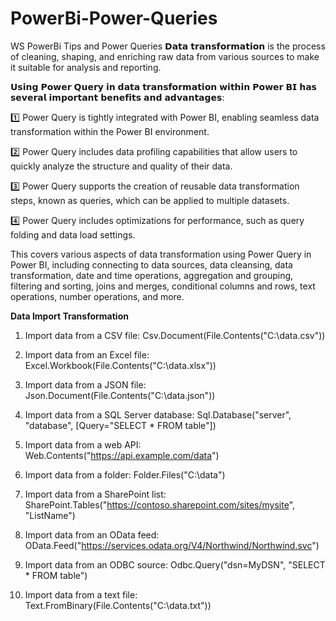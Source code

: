 # PowerBi-Power-Queries
WS PowerBi Tips and Power Queries 
𝗗𝗮𝘁𝗮 𝘁𝗿𝗮𝗻𝘀𝗳𝗼𝗿𝗺𝗮𝘁𝗶𝗼𝗻 is the process of cleaning, shaping, and enriching raw data from various sources to make it suitable for analysis and reporting.

𝗨𝘀𝗶𝗻𝗴 𝗣𝗼𝘄𝗲𝗿 𝗤𝘂𝗲𝗿𝘆 𝗶𝗻 𝗱𝗮𝘁𝗮 𝘁𝗿𝗮𝗻𝘀𝗳𝗼𝗿𝗺𝗮𝘁𝗶𝗼𝗻 𝘄𝗶𝘁𝗵𝗶𝗻 𝗣𝗼𝘄𝗲𝗿 𝗕𝗜 𝗵𝗮𝘀 𝘀𝗲𝘃𝗲𝗿𝗮𝗹 𝗶𝗺𝗽𝗼𝗿𝘁𝗮𝗻𝘁 𝗯𝗲𝗻𝗲𝗳𝗶𝘁𝘀 𝗮𝗻𝗱 𝗮𝗱𝘃𝗮𝗻𝘁𝗮𝗴𝗲𝘀:

1️⃣ Power Query is tightly integrated with Power BI, enabling seamless data transformation within the Power BI environment.

2️⃣ Power Query includes data profiling capabilities that allow users to quickly analyze the structure and quality of their data.

3️⃣ Power Query supports the creation of reusable data transformation steps, known as queries, which can be applied to multiple datasets.

4️⃣ Power Query includes optimizations for performance, such as query folding and data load settings.

This covers various aspects of data transformation using Power Query in Power BI, including connecting to data sources, data cleansing, data transformation, date and time operations, aggregation and grouping, filtering and sorting, joins and merges, conditional columns and rows, text operations, number operations, and more.

**Data Import Transformation**

1. Import data from a CSV file: Csv.Document(File.Contents("C:\data.csv"))

2. Import data from an Excel file: Excel.Workbook(File.Contents("C:\data.xlsx"))

3. Import data from a JSON file: Json.Document(File.Contents("C:\data.json"))

4. Import data from a SQL Server database: Sql.Database("server", "database", [Query="SELECT * FROM table"]) 

5. Import data from a web API: Web.Contents("https://api.example.com/data")

6. Import data from a folder: Folder.Files("C:\data") 

7. Import data from a SharePoint list: SharePoint.Tables("https://contoso.sharepoint.com/sites/mysite", "ListName") 

8. Import data from an OData feed: OData.Feed("https://services.odata.org/V4/Northwind/Northwind.svc") 

9. Import data from an ODBC source: Odbc.Query("dsn=MyDSN", "SELECT * FROM table") 

10. Import data from a text file: Text.FromBinary(File.Contents("C:\data.txt"))
